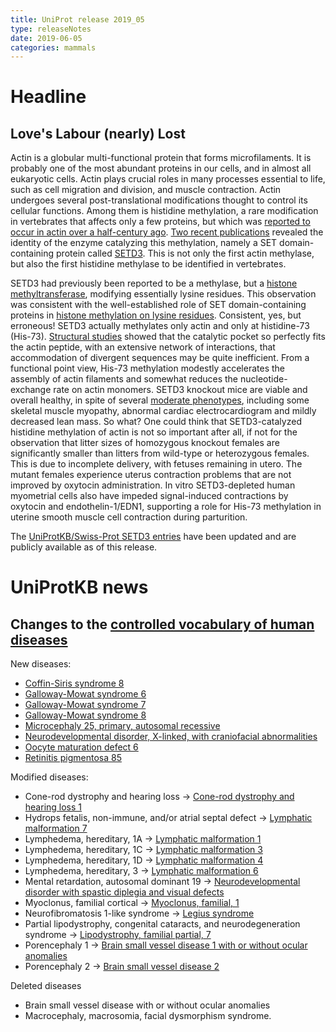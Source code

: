 ```yaml
---
title: UniProt release 2019_05
type: releaseNotes
date: 2019-06-05
categories: mammals
---
```


# Headline

## Love's Labour (nearly) Lost

Actin is a globular multi-functional protein that forms microfilaments. It is probably one of the most abundant proteins in our cells, and in almost all eukaryotic cells. Actin plays crucial roles in many processes essential to life, such as cell migration and division, and muscle contraction. Actin undergoes several post-translational modifications thought to control its cellular functions. Among them is histidine methylation, a rare modification in vertebrates that affects only a few proteins, but which was [reported to occur in actin over a half-century ago](https://www.ncbi.nlm.nih.gov/pubmed/6056634). [Two recent publications](https://www.ncbi.nlm.nih.gov/pubmed/30526847,30626964) revealed the identity of the enzyme catalyzing this methylation, namely a SET domain-containing protein called [SETD3](https://www.uniprot.org/uniprotkb?query=gene:setd3+reviewed:true). This is not only the first actin methylase, but also the first histidine methylase to be identified in vertebrates.

SETD3 had previously been reported to be a methylase, but a [histone methyltransferase](https://www.ncbi.nlm.nih.gov/pubmed/21832073), modifying essentially lysine residues. This observation was consistent with the well-established role of SET domain-containing proteins in [histone methylation on lysine residues](https://www.ncbi.nlm.nih.gov/pubmed/10949293,12067650,12575990,14675547,16086857,17013555,19308066). Consistent, yes, but erroneous! SETD3 actually methylates only actin and only at histidine-73 (His-73). [Structural studies](https://www.ncbi.nlm.nih.gov/pubmed/30626964) showed that the catalytic pocket so perfectly fits the actin peptide, with an extensive network of interactions, that accommodation of divergent sequences may be quite inefficient. From a functional point view, His-73 methylation modestly accelerates the assembly of actin filaments and somewhat reduces the nucleotide-exchange rate on actin monomers. SETD3 knockout mice are viable and overall healthy, in spite of several [moderate phenotypes](http://www.mousephenotype.org/data/genes/MGI:1289184#section-associations), including some skeletal muscle myopathy, abnormal cardiac electrocardiogram and mildly decreased lean mass. So what? One could think that SETD3-catalyzed histidine methylation of actin is not so important after all, if not for the observation that litter sizes of homozygous knockout females are significantly smaller than litters from wild-type or heterozygous females. This is due to incomplete delivery, with fetuses remaining in utero. The mutant females experience uterus contraction problems that are not improved by oxytocin administration. In vitro SETD3-depleted human myometrial cells also have impeded signal-induced contractions by oxytocin and endothelin-1/EDN1, supporting a role for His-73 methylation in uterine smooth muscle cell contraction during parturition.

The [UniProtKB/Swiss-Prot SETD3 entries](https://www.uniprot.org/uniprotkb?query=gene:setd3+reviewed:true) have been updated and are publicly available as of this release.

# UniProtKB news

## Changes to the [controlled vocabulary of human diseases](https://ftp.uniprot.org/pub/databases/uniprot/current_release/knowledgebase/complete/docs/humdisease)

New diseases:

- [Coffin-Siris syndrome 8](https://www.uniprot.org/diseases/DI-05497)
- [Galloway-Mowat syndrome 6](https://www.uniprot.org/diseases/DI-05498)
- [Galloway-Mowat syndrome 7](https://www.uniprot.org/diseases/DI-05499)
- [Galloway-Mowat syndrome 8](https://www.uniprot.org/diseases/DI-05500)
- [Microcephaly 25, primary, autosomal recessive](https://www.uniprot.org/diseases/DI-05495)
- [Neurodevelopmental disorder, X-linked, with craniofacial abnormalities](https://www.uniprot.org/diseases/DI-05502)
- [Oocyte maturation defect 6](https://www.uniprot.org/diseases/DI-05501)
- [Retinitis pigmentosa 85](https://www.uniprot.org/diseases/DI-05496)

Modified diseases:

- Cone-rod dystrophy and hearing loss -&gt; [Cone-rod dystrophy and hearing loss 1](https://www.uniprot.org/diseases/DI-04912)
- Hydrops fetalis, non-immune, and/or atrial septal defect -&gt; [Lymphatic malformation 7](https://www.uniprot.org/diseases/DI-04930)
- Lymphedema, hereditary, 1A -&gt; [Lymphatic malformation 1](https://www.uniprot.org/diseases/DI-00692)
- Lymphedema, hereditary, 1C -&gt; [Lymphatic malformation 3](https://www.uniprot.org/diseases/DI-02795)
- Lymphedema, hereditary, 1D -&gt; [Lymphatic malformation 4](https://www.uniprot.org/diseases/DI-04160)
- Lymphedema, hereditary, 3 -&gt; [Lymphatic malformation 6](https://www.uniprot.org/diseases/DI-04669)
- Mental retardation, autosomal dominant 19 -&gt; [Neurodevelopmental disorder with spastic diplegia and visual defects](https://www.uniprot.org/diseases/DI-03652)
- Myoclonus, familial cortical -&gt; [Myoclonus, familial, 1](https://www.uniprot.org/diseases/DI-03616)
- Neurofibromatosis 1-like syndrome -&gt; [Legius syndrome](https://www.uniprot.org/diseases/DI-02046)
- Partial lipodystrophy, congenital cataracts, and neurodegeneration syndrome -&gt; [Lipodystrophy, familial partial, 7](https://www.uniprot.org/diseases/DI-04108)
- Porencephaly 1 -&gt; [Brain small vessel disease 1 with or without ocular anomalies](https://www.uniprot.org/diseases/DI-02182)
- Porencephaly 2 -&gt; [Brain small vessel disease 2](https://www.uniprot.org/diseases/DI-03378)

Deleted diseases

- Brain small vessel disease with or without ocular anomalies
- Macrocephaly, macrosomia, facial dysmorphism syndrome.
